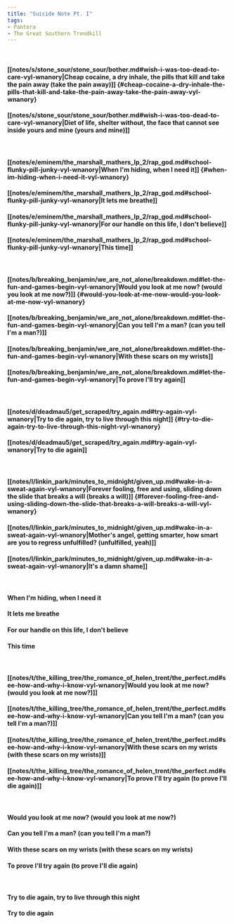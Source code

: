 ```yaml
---
title: "Suicide Note Pt. I"
tags:
- Pantera
- The Great Southern Trendkill
---
```

&nbsp;
#### [[notes/s/stone_sour/stone_sour/bother.md#wish-i-was-too-dead-to-care-vyl-wnanory|Cheap cocaine, a dry inhale, the pills that kill and take the pain away (take the pain away)]] {#cheap-cocaine-a-dry-inhale-the-pills-that-kill-and-take-the-pain-away-take-the-pain-away-vyl-wnanory}
#### [[notes/s/stone_sour/stone_sour/bother.md#wish-i-was-too-dead-to-care-vyl-wnanory|Diet of life, shelter without, the face that cannot see inside yours and mine (yours and mine)]]
&nbsp;
#### [[notes/e/eminem/the_marshall_mathers_lp_2/rap_god.md#school-flunky-pill-junky-vyl-wnanory|When I'm hiding, when I need it]] {#when-im-hiding-when-i-need-it-vyl-wnanory}
#### [[notes/e/eminem/the_marshall_mathers_lp_2/rap_god.md#school-flunky-pill-junky-vyl-wnanory|It lets me breathe]]
#### [[notes/e/eminem/the_marshall_mathers_lp_2/rap_god.md#school-flunky-pill-junky-vyl-wnanory|For our handle on this life, I don't believe]]
#### [[notes/e/eminem/the_marshall_mathers_lp_2/rap_god.md#school-flunky-pill-junky-vyl-wnanory|This time]]
&nbsp;
#### [[notes/b/breaking_benjamin/we_are_not_alone/breakdown.md#let-the-fun-and-games-begin-vyl-wnanory|Would you look at me now? (would you look at me now?)]] {#would-you-look-at-me-now-would-you-look-at-me-now-vyl-wnanory}
#### [[notes/b/breaking_benjamin/we_are_not_alone/breakdown.md#let-the-fun-and-games-begin-vyl-wnanory|Can you tell I'm a man? (can you tell I'm a man?)]]
#### [[notes/b/breaking_benjamin/we_are_not_alone/breakdown.md#let-the-fun-and-games-begin-vyl-wnanory|With these scars on my wrists]]
#### [[notes/b/breaking_benjamin/we_are_not_alone/breakdown.md#let-the-fun-and-games-begin-vyl-wnanory|To prove I'll try again]]
&nbsp;
#### [[notes/d/deadmau5/get_scraped/try_again.md#try-again-vyl-wnanory|Try to die again, try to live through this night]] {#try-to-die-again-try-to-live-through-this-night-vyl-wnanory}
#### [[notes/d/deadmau5/get_scraped/try_again.md#try-again-vyl-wnanory|Try to die again]]
&nbsp;
#### [[notes/l/linkin_park/minutes_to_midnight/given_up.md#wake-in-a-sweat-again-vyl-wnanory|Forever fooling, free and using, sliding down the slide that breaks a will (breaks a will)]] {#forever-fooling-free-and-using-sliding-down-the-slide-that-breaks-a-will-breaks-a-will-vyl-wnanory}
#### [[notes/l/linkin_park/minutes_to_midnight/given_up.md#wake-in-a-sweat-again-vyl-wnanory|Mother's angel, getting smarter, how smart are you to regress unfulfilled? (unfulfilled, yeah)]]
#### [[notes/l/linkin_park/minutes_to_midnight/given_up.md#wake-in-a-sweat-again-vyl-wnanory|It's a damn shame]]
&nbsp;
#### When I'm hiding, when I need it
#### It lets me breathe
#### For our handle on this life, I don't believe
#### This time
&nbsp;
#### [[notes/t/the_killing_tree/the_romance_of_helen_trent/the_perfect.md#see-how-and-why-i-know-vyl-wnanory|Would you look at me now? (would you look at me now?)]]
#### [[notes/t/the_killing_tree/the_romance_of_helen_trent/the_perfect.md#see-how-and-why-i-know-vyl-wnanory|Can you tell I'm a man? (can you tell I'm a man?)]]
#### [[notes/t/the_killing_tree/the_romance_of_helen_trent/the_perfect.md#see-how-and-why-i-know-vyl-wnanory|With these scars on my wrists (with these scars on my wrists)]]
#### [[notes/t/the_killing_tree/the_romance_of_helen_trent/the_perfect.md#see-how-and-why-i-know-vyl-wnanory|To prove I'll try again (to prove I'll die again)]]
&nbsp;
#### Would you look at me now? (would you look at me now?)
#### Can you tell I'm a man? (can you tell I'm a man?)
#### With these scars on my wrists (with these scars on my wrists)
#### To prove I'll try again (to prove I'll die again)
&nbsp;
#### Try to die again, try to live through this night
#### Try to die again
